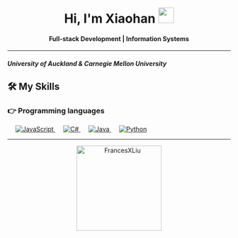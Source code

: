 <h1 align="center">Hi, I'm Xiaohan <img src="https://media.giphy.com/media/hvRJCLFzcasrR4ia7z/giphy.gif" width="35"></h1>
<h4 align="center"> Full-stack Development | Information Systems </h4>
<hr/>
<h5> University of Auckland  &  Carnegie Mellon University </h5>

## 🛠️ My Skills

### 👉 Programming languages

<p align="left"> 
  &emsp;
  <a href="https://developer.mozilla.org/en-US/docs/Web/JavaScript" target="_blank"> 
     <img alt="JavaScript" src="https://img.shields.io/badge/JavaScript%20-%23F7DF1E.svg?logo=javascript&logoColor=black">
   </a>
  &emsp;
   <a href="https://docs.microsoft.com/en-us/dotnet/csharp/" target="_blank">
    <img alt="C#" src="https://img.shields.io/badge/C%23-%23239120.svg?logo=c-sharp&logoColor=white">
  </a>
  &emsp;
  <a href="https://www.java.com" target="_blank"> 
    <img alt="Java" src="https://img.shields.io/badge/Java-%23007396.svg?logo=java&logoColor=white">
  </a>
  &emsp;
   <a href="https://www.python.org" target="_blank">
    <img alt="Python" src="https://img.shields.io/badge/Python%20-%2314354C.svg?logo=python&logoColor=white">
  </a>
</p>

<hr />
<p align="center"> <img src="https://github-readme-stats.vercel.app/api/top-langs?username=FrancesXLiu&show_icons=true&locale=en&layout=compact&theme=algolia" alt="FrancesXLiu" height="192px"/> </p>

<!--
**FrancesXLiu/FrancesXLiu** is a ✨ _special_ ✨ repository because its `README.md` (this file) appears on your GitHub profile.

Here are some ideas to get you started:

- 🔭 I’m currently working on ...
- 🌱 I’m currently learning ...
- 👯 I’m looking to collaborate on ...
- 🤔 I’m looking for help with ...
- 💬 Ask me about ...
- 📫 How to reach me: ...
- 😄 Pronouns: ...
- ⚡ Fun fact: ...
-->
